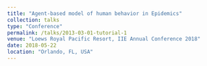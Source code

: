 ```yaml
---
title: "Agent-based model of human behavior in Epidemics"
collection: talks
type: "Conference"
permalink: /talks/2013-03-01-tutorial-1
venue: "Loews Royal Pacific Resort, IIE Annual Conference 2018"
date: 2018-05-22
location: "Orlando, FL, USA"
---
```


